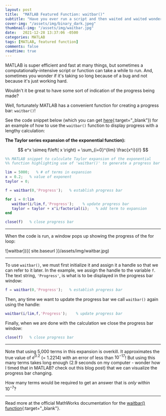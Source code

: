 ```yaml
---
layout: post
title:  "MATLAB Featured Function: waitbar()"
subtitle: "Have you ever run a script and then waited and waited wondering if it was actually running?"
cover-img: "/assets/img/binary_dark.jpeg"
thumbnail-img: "/assets/img/waitbar.jpg"
date:   2021-12-28 13:37:06 -0500
categories: MATLAB
tags: [MATLAB, featured function]
comments: false
readtime: true
---
```

MATLAB is super efficient and fast at many things, but sometimes a computationally-intensive script or function can take a while to run.  And, sometimes you wonder if it's taking so long because of a bug and not because it's just working hard.

Wouldn't it be great to have some sort of indication of the progress being made?

Well, fortunately MATLAB has a convenient function for creating a progress bar: `waitbar()`!

See the code snippet below (which you can get [here](https://github.com/gdsmith5/mmm/blob/gh-pages/_scripts/ff_waitbar.m){:target="_blank"}) for an example of how to use the  `waitbar()` function to display progress with a lengthy calculation:

**The Taylor series expansion of the exponential function):**

$$
e^x \simeq f\left( x \right) = \sum_{i=0}^{lim} \frac{x^i}{i!}
$$

``` matlab
%% MATLAB snippet to calculate Taylor expansion of the exponential
%% function highlighting use of 'waitbar()' to generate a progress bar

lim = 5000;   % # of terms in expansion
x = 0.2;   % value of exponent
taylor = 0;

f = waitbar(0,'Progress');   % establish progress bar

for i = 0:lim
   waitbar(i/lim,f,'Progress');    % update progress bar
   taylor = taylor + x^i/factorial(i);   % add term to expansion
end

close(f)   % close progress bar
```
---

When the code is run, a window pops up showing the progress of the for loop:

![waitbar]({{ site.baseurl }}/assets/img/waitbar.jpg)

---

To use `waitbar()`, we must first initialize it and assign it a handle so that we can refer to it later. In the example, we assign the handle to the variable `f`. The text string, `'Progress'`, is what is to be displayed in the progress bar window:

``` matlab
f = waitbar(0,'Progress');   % establish progress bar
 ```
Then, any time we want to update the progress bar we call `waitbar()` again using the handle:

``` matlab
waitbar(i/lim,f,'Progress');    % update progress bar
```
Finally, when we are done with the calculation we close the progress bar window:

``` matlab
close(f)   % close progress bar
```

---

Note that using 5,000 terms in this expansion is overkill. It approximates the true value of $e^{0.2}$ (= 1.2214) with an error of less than $10^{-17}$! But using this many terms takes long enough (2.9 seconds on my computer - wonder how I timed that in MATLAB? check out this blog post) that we can visualize the progress bar changing.

How many terms would be required to get an answer that is _only_ within $10^{-7}$?

---

Read more at the official MathWorks documentation for the [waitbar() function](https://www.mathworks.com/help/matlab/ref/waitbar.html){:target="_blank"}.
